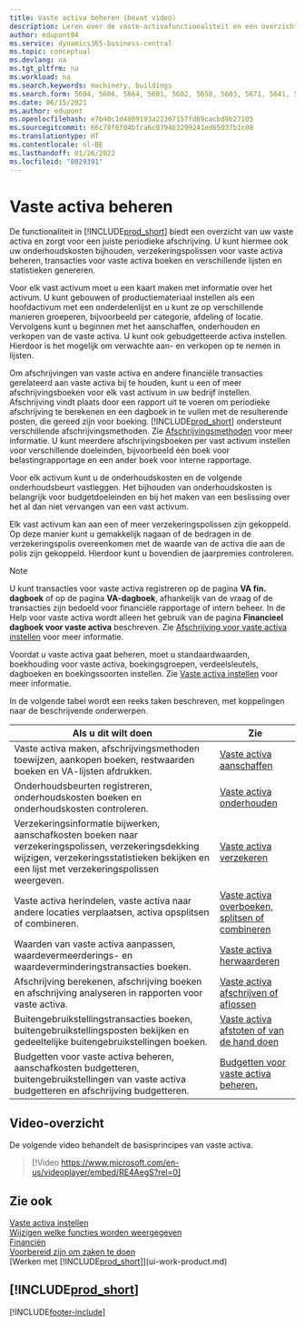 ```yaml
---
title: Vaste activa beheren (bevat video)
description: Leren over de vaste-activafunctionaliteit en een overzicht krijgen van hoe u met vaste activa werkt en deze beheert.
author: edupont04
ms.service: dynamics365-business-central
ms.topic: conceptual
ms.devlang: na
ms.tgt_pltfrm: na
ms.workload: na
ms.search.keywords: machinery, buildings
ms.search.form: 5604, 5606, 5664, 5601, 5602, 5658, 5603, 5671, 5641, 5634, 5649, 5622, 5650
ms.date: 06/15/2021
ms.author: edupont
ms.openlocfilehash: e7b40c1d4809193a22367157fd69cacbd9b27105
ms.sourcegitcommit: 66c78f6f04bfca6c0794b3299241ed65037b1c08
ms.translationtype: HT
ms.contentlocale: nl-BE
ms.lasthandoff: 01/26/2022
ms.locfileid: "8029391"
---
```

# <a name="managing-fixed-assets"></a>Vaste activa beheren

De functionaliteit in [!INCLUDE[prod_short](includes/prod_short.md)] biedt een overzicht van uw vaste activa en zorgt voor een juiste periodieke afschrijving. U kunt hiermee ook uw onderhoudskosten bijhouden, verzekeringspolissen voor vaste activa beheren, transacties voor vaste activa boeken en verschillende lijsten en statistieken genereren.

Voor elk vast activum moet u een kaart maken met informatie over het activum. U kunt gebouwen of productiemateriaal instellen als een hoofdactivum met een onderdelenlijst en u kunt ze op verschillende manieren groeperen, bijvoorbeeld per categorie, afdeling of locatie. Vervolgens kunt u beginnen met het aanschaffen, onderhouden en verkopen van de vaste activa. U kunt ook gebudgetteerde activa instellen. Hierdoor is het mogelijk om verwachte aan- en verkopen op te nemen in lijsten.

Om afschrijvingen van vaste activa en andere financiële transacties gerelateerd aan vaste activa bij te houden, kunt u een of meer afschrijvingsboeken voor elk vast activum in uw bedrijf instellen. Afschrijving vindt plaats door een rapport uit te voeren om periodieke afschrijving te berekenen en een dagboek in te vullen met de resulterende posten, die gereed zijn voor boeking. [!INCLUDE[prod_short](includes/prod_short.md)] ondersteunt verschillende afschrijvingsmethoden. Zie [Afschrijvingsmethoden](fa-depreciation-methods.md) voor meer informatie. U kunt meerdere afschrijvingsboeken per vast activum instellen voor verschillende doeleinden, bijvoorbeeld één boek voor belastingrapportage en een ander boek voor interne rapportage.

Voor elk activum kunt u de onderhoudskosten en de volgende onderhoudsbeurt vastleggen. Het bijhouden van onderhoudskosten is belangrijk voor budgetdoeleinden en bij het maken van een beslissing over het al dan niet vervangen van een vast activum.

Elk vast activum kan aan een of meer verzekeringspolissen zijn gekoppeld. Op deze manier kunt u gemakkelijk nagaan of de bedragen in de verzekeringspolis overeenkomen met de waarde van de activa die aan de polis zijn gekoppeld. Hierdoor kunt u bovendien de jaarpremies controleren.

> [!NOTE]  
>   U kunt transacties voor vaste activa registreren op de pagina **VA fin. dagboek** of op de pagina **VA-dagboek**, afhankelijk van de vraag of de transacties zijn bedoeld voor financiële rapportage of intern beheer. In de Help voor vaste activa wordt alleen het gebruik van de pagina **Financieel dagboek voor vaste activa** beschreven. Zie [Afschrijving voor vaste activa instellen](fa-how-setup-depreciation.md) voor meer informatie.

Voordat u vaste activa gaat beheren, moet u standaardwaarden, boekhouding voor vaste activa, boekingsgroepen, verdeelsleutels, dagboeken en boekingssoorten instellen. Zie [Vaste activa instellen](fa-setup.md) voor meer informatie.

In de volgende tabel wordt een reeks taken beschreven, met koppelingen naar de beschrijvende onderwerpen.

| Als u dit wilt doen | Zie |
| --- | --- |
| Vaste activa maken, afschrijvingsmethoden toewijzen, aankopen boeken, restwaarden boeken en VA-lijsten afdrukken. |[Vaste activa aanschaffen](fa-how-acquire.md) |
| Onderhoudsbeurten registreren, onderhoudskosten boeken en onderhoudskosten controleren. |[Vaste activa onderhouden](fa-how-maintain.md) |
| Verzekeringsinformatie bijwerken, aanschafkosten boeken naar verzekeringspolissen, verzekeringsdekking wijzigen, verzekeringsstatistieken bekijken en een lijst met verzekeringspolissen weergeven. |[Vaste activa verzekeren](fa-how-insure.md) |
| Vaste activa herindelen, vaste activa naar andere locaties verplaatsen, activa opsplitsen of combineren. |[Vaste activa overboeken, splitsen of combineren](fa-how-trans-split-combine.md) |
| Waarden van vaste activa aanpassen, waardevermeerderings- en waardeverminderingstransacties boeken. |[Vaste activa herwaarderen](fa-how-revalue.md) |
| Afschrijving berekenen, afschrijving boeken en afschrijving analyseren in rapporten voor vaste activa. |[Vaste activa afschrijven of aflossen](fa-how-depreciate-amortize.md) |
| Buitengebruikstellingstransacties boeken, buitengebruikstellingsposten bekijken en gedeeltelijke buitengebruikstellingen boeken. |[Vaste activa afstoten of van de hand doen](fa-how-dispose-retire.md) |
| Budgetten voor vaste activa beheren, aanschafkosten budgetteren, buitengebruikstellingen van vaste activa budgetteren en afschrijving budgetteren. |[Budgetten voor vaste activa beheren.](fa-how-manage-budgets.md) |

## <a name="video-overview"></a>Video-overzicht
De volgende video behandelt de basisprincipes van vaste activa.

> [!Video https://www.microsoft.com/en-us/videoplayer/embed/RE4AegS?rel=0]

## <a name="see-also"></a>Zie ook
[Vaste activa instellen](fa-setup.md)  
[Wijzigen welke functies worden weergegeven](ui-experiences.md)  
[Financiën](finance.md)  
[Voorbereid zijn om zaken te doen](ui-get-ready-business.md)  
[Werken met [!INCLUDE[prod_short](includes/prod_short.md)]](ui-work-product.md)

## [!INCLUDE[prod_short](includes/free_trial_md.md)]  
 


[!INCLUDE[footer-include](includes/footer-banner.md)]